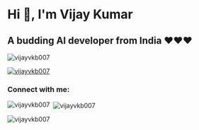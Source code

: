 # Hi 👋, I'm Vijay Kumar
## A budding AI developer from India ❤️❤️❤️

<p align="left"> <img src="https://komarev.com/ghpvc/?username=vijayvkb007&label=Profile%20views&color=0e75b6&style=flat" alt="vijayvkb007" /> </p>

<p align="left"> <a href="https://github.com/ryo-ma/github-profile-trophy"><img src="https://github-profile-trophy.vercel.app/?username=vijayvkb007" alt="vijayvkb007" /></a> </p>

<h3 align="left">Connect with me:</h3>
<p align="left">
</p>
<p><img align="left" src="https://github-readme-stats.vercel.app/api/top-langs?username=vijayvkb007&show_icons=true&locale=en&layout=compact" alt="vijayvkb007" /></p>

<p>&nbsp;<img align="center" src="https://github-readme-stats.vercel.app/api?username=vijayvkb007&show_icons=true&locale=en" alt="vijayvkb007" /></p>

<p><img align="center" src="https://github-readme-streak-stats.herokuapp.com/?user=vijayvkb007&" alt="vijayvkb007" /></p>
